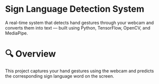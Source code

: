 # Sign Language Detection System

A real-time system that detects hand gestures through your webcam and converts them into text — built using Python, TensorFlow, OpenCV, and MediaPipe.

# 🔍 Overview

This project captures your hand gestures using the webcam and predicts the corresponding sign language word on the screen.
